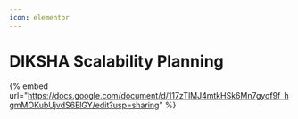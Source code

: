 ```yaml
---
icon: elementor
---
```


# DIKSHA Scalability Planning



{% embed url="https://docs.google.com/document/d/117zTlMJ4mtkHSk6Mn7gyof9f_hgmMOKubUjvdS6ElGY/edit?usp=sharing" %}
